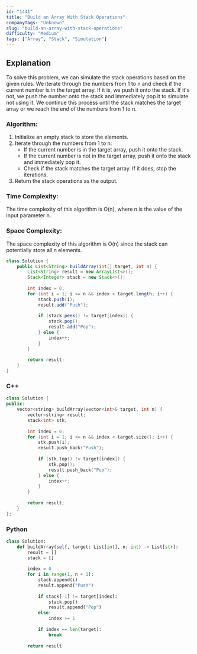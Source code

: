 ```yaml
---
id: "1441"
title: "Build an Array With Stack Operations"
companyTags: "Unknown"
slug: "build-an-array-with-stack-operations"
difficulty: "Medium"
tags: ["Array", "Stack", "Simulation"]
---
```


## Explanation
To solve this problem, we can simulate the stack operations based on the given rules. We iterate through the numbers from 1 to n and check if the current number is in the target array. If it is, we push it onto the stack. If it's not, we push the number onto the stack and immediately pop it to simulate not using it. We continue this process until the stack matches the target array or we reach the end of the numbers from 1 to n.

### Algorithm:
1. Initialize an empty stack to store the elements.
2. Iterate through the numbers from 1 to n:
   - If the current number is in the target array, push it onto the stack.
   - If the current number is not in the target array, push it onto the stack and immediately pop it.
   - Check if the stack matches the target array. If it does, stop the iterations.
3. Return the stack operations as the output.

### Time Complexity:
The time complexity of this algorithm is O(n), where n is the value of the input parameter n.

### Space Complexity:
The space complexity of this algorithm is O(n) since the stack can potentially store all n elements.
```java
class Solution {
    public List<String> buildArray(int[] target, int n) {
        List<String> result = new ArrayList<>();
        Stack<Integer> stack = new Stack<>();
        
        int index = 0;
        for (int i = 1; i <= n && index < target.length; i++) {
            stack.push(i);
            result.add("Push");
            
            if (stack.peek() != target[index]) {
                stack.pop();
                result.add("Pop");
            } else {
                index++;
            }
        }
        
        return result;
    }
}
```

### C++
```cpp
class Solution {
public:
    vector<string> buildArray(vector<int>& target, int n) {
        vector<string> result;
        stack<int> stk;
        
        int index = 0;
        for (int i = 1; i <= n && index < target.size(); i++) {
            stk.push(i);
            result.push_back("Push");
            
            if (stk.top() != target[index]) {
                stk.pop();
                result.push_back("Pop");
            } else {
                index++;
            }
        }
        
        return result;
    }
};
```

### Python
```python
class Solution:
    def buildArray(self, target: List[int], n: int) -> List[str]:
        result = []
        stack = []
        
        index = 0
        for i in range(1, n + 1):
            stack.append(i)
            result.append("Push")
            
            if stack[-1] != target[index]:
                stack.pop()
                result.append("Pop")
            else:
                index += 1
            
            if index == len(target):
                break
        
        return result
```